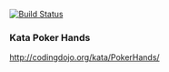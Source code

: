 [![Build Status](https://travis-ci.org/manelromero/kata_pokerhands.svg?branch=master)](https://travis-ci.org/manelromero/kata_pokerhands)
### Kata Poker Hands
http://codingdojo.org/kata/PokerHands/
